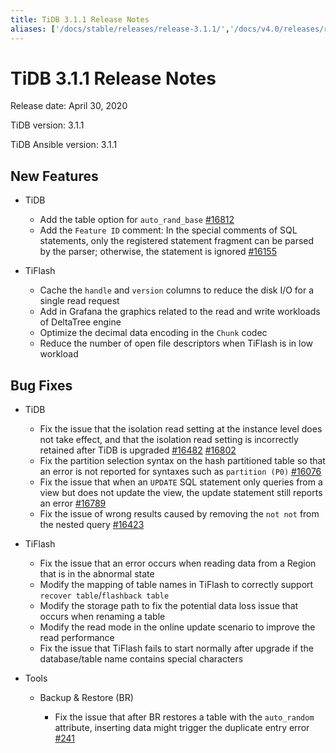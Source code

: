 ```yaml
---
title: TiDB 3.1.1 Release Notes
aliases: ['/docs/stable/releases/release-3.1.1/','/docs/v4.0/releases/release-3.1.1/','/docs/stable/releases/3.1.1/']
---
```


# TiDB 3.1.1 Release Notes

Release date: April 30, 2020

TiDB version: 3.1.1

TiDB Ansible version: 3.1.1

## New Features

+ TiDB

    - Add the table option for `auto_rand_base` [#16812](https://github.com/pingcap/tidb/pull/16812)
    - Add the `Feature ID` comment: In the special comments of SQL statements, only the registered statement fragment can be parsed by the parser; otherwise, the statement is ignored [#16155](https://github.com/pingcap/tidb/pull/16155)

+ TiFlash

    - Cache the `handle` and `version` columns to reduce the disk I/O for a single read request
    - Add in Grafana the graphics related to the read and write workloads of DeltaTree engine
    - Optimize the decimal data encoding in the `Chunk` codec
    - Reduce the number of open file descriptors when TiFlash is in low workload

## Bug Fixes

+ TiDB

    - Fix the issue that the isolation read setting at the instance level does not take effect, and that the isolation read setting is incorrectly retained after TiDB is upgraded [#16482](https://github.com/pingcap/tidb/pull/16482) [#16802](https://github.com/pingcap/tidb/pull/16802)
    - Fix the partition selection syntax on the hash partitioned table so that an error is not reported for syntaxes such as `partition (P0)` [#16076](https://github.com/pingcap/tidb/pull/16076)
    - Fix the issue that when an `UPDATE` SQL statement only queries from a view but does not update the view, the update statement still reports an error [#16789](https://github.com/pingcap/tidb/pull/16789)
    - Fix the issue of wrong results caused by removing the `not not` from the nested query [#16423](https://github.com/pingcap/tidb/pull/16423)

+ TiFlash

    - Fix the issue that an error occurs when reading data from a Region that is in the abnormal state
    - Modify the mapping of table names in TiFlash to correctly support `recover table`/`flashback table`
    - Modify the storage path to fix the potential data loss issue that occurs when renaming a table
    - Modify the read mode in the online update scenario to improve the read performance
    - Fix the issue that TiFlash fails to start normally after upgrade if the database/table name contains special characters

+ Tools

    - Backup & Restore (BR)

        * Fix the issue that after BR restores a table with the `auto_random` attribute, inserting data might trigger the duplicate entry error [#241](https://github.com/pingcap/br/issues/241)
